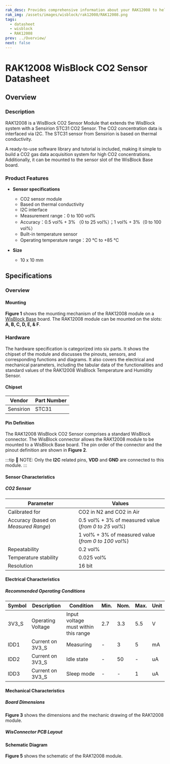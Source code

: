 ```yaml
---
rak_desc: Provides comprehensive information about your RAK12008 to help you use it. This information includes technical specifications, characteristics, and requirements, and it also discusses the device components.
rak_img: /assets/images/wisblock/rak12008/RAK12008.png
tags:
  - datasheet
  - wisblock
  - RAK12008
prev: ../Overview/
next: false
---
```


# RAK12008 WisBlock CO2 Sensor Datasheet

## Overview

<rk-img
  src="/assets/images/wisblock/rak12008/datasheet/RAK12008_front_back.png"
  width="50%"
  caption="RAK12008 WisBlock Sensor"
/>

### Description

RAK12008 is a WisBlock CO2 Sensor Module that extends the WisBlock system with a Sensirion STC31 CO2 Sensor. The CO2 concentration data is interfaced via I2C. The STC31 sensor from Sensirion is based on thermal conductivity.

A ready-to-use software library and tutorial is included, making it simple to build a CO2 gas data acquisition system for high CO2 concentrations. Additionally, it can be mounted to the sensor slot of the WisBlock Base board.

### Product Features

* **Sensor specifications**
    *  CO2 sensor module
    *  Based on thermal conductivity
    *  I2C interface
    *  Measurement range：0 to 100 vol%
    *  Accuracy：0.5 vol% + 3% （0 to 25 vol%）；1 vol% + 3%（0 to 100 vol%）
    *  Built-in temperature sensor
    *  Operating temperature range：20&nbsp;°C to +85&nbsp;°C

* **Size**
    * 10 x 10&nbsp;mm

## Specifications

### Overview

#### Mounting

**Figure 1** shows the mounting mechanism of the RAK12008 module on a [WisBlock Base](https://docs.rakwireless.com/Product-Categories/WisBlock/#wisblock-base) board. The RAK12008 module can be mounted on the slots: **A, B, C, D, E, & F**.

<rk-img
  src="/assets/images/wisblock/rak12008/datasheet/RAK19xx_mounting.png"
  width="50%"
  caption="RAK12008 WisBlock Sensor Mounting"
/>

### Hardware

The hardware specification is categorized into six parts. It shows the chipset of the module and discusses the pinouts, sensors, and corresponding functions and diagrams. It also covers the electrical and mechanical parameters, including the tabular data of the functionalities and standard values of the RAK12008 WisBlock Temperature and Humidity Sensor.


#### Chipset
| Vendor    | Part Number |
| --------- | ----------- |
| Sensirion | STC31       |

#### Pin Definition

The RAK12008 WisBlock CO2 Sensor comprises a standard WisBlock connector. The WisBlock connector allows the RAK12008 module to be mounted to a WisBlock Base board. The pin order of the connector and the pinout definition are shown in **Figure 2**.

<rk-img
  src="/assets/images/wisblock/rak12008/datasheet/RAK12008_pinout.png"
  width="40%"
  caption="RAK12008 WisBlock Sensor Pinout Diagram"
/>

:::tip 📝 NOTE:
Only the **I2C** related pins, **VDD** and **GND** are connected to this module.
:::

#### Sensor Characteristics

##### CO2 Sensor

| Parameter                            | Values                                                |
| ------------------------------------ | ----------------------------------------------------- |
| Calibrated for                       | CO2 in N2 and CO2 in Air                              |
| Accuracy (based on *Measured Range*) | 0.5 vol% + 3% of measured value (*from 0 to 25 vol%*) |
|                                      | 1 vol% + 3% of measured value (*from 0 to 100 vol%*)  |
| Repeatability                        | 0.2 vol%                                              |
| Temperature stability                | 0.025 vol%                                            |
| Resolution                           | 16 bit                                                |


#### Electrical Characteristics

##### Recommended Operating Conditions

| Symbol | Description        | Condition                            | Min. | Nom. | Max. | Unit |
| ------ | ------------------ | ------------------------------------ | ---- | ---- | ---- | ---- |
| 3V3_S  | Operating  Voltage | Input voltage must within this range | 2.7  | 3.3  | 5.5  | V    |
| IDD1   | Current on 3V3_S   | Measuring                            | -    | 3    | 5    | mA   |
| IDD2   | Current on 3V3_S   | Idle state                           | -    | 50   | -    | uA   |
| IDD3   | Current on 3V3_S   | Sleep mode                           | -    | -    | 1    | uA   |


#### Mechanical Characteristics

##### Board Dimensions

**Figure 3** shows the dimensions and the mechanic drawing of the RAK12008 module.

<rk-img
  src="/assets/images/wisblock/rak12008/datasheet/RAK19xx_mechanic_drawing.png"
  width="60%"
  caption="RAK12008 WisBlock Sensor Mechanic Drawing"
/>

##### WisConnector PCB Layout

<rk-img
  src="/assets/images/wisblock/rak12008/datasheet/MxxS1003K6M.png"
  width="100%"
  caption="WisConnector PCB footprint and recommendations"
/>


#### Schematic Diagram
**Figure 5** shows the schematic of the RAK12008 module.

<rk-img
  src="/assets/images/wisblock/rak12008/datasheet/rak12008-schematic.png"
  width="100%"
  caption="RAK12008 WisBlock Sensor schematics"
/>

